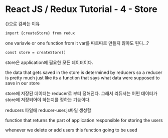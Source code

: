 # React JS / Redux Tutorial - 4 - Store


{}으로 감싸는 이유
```
import {createStore} from redux

```

one variavle or one function from it
var를 따로따로 만들지 않아도 된다...?

```
const store = createStore()
```

 store은 application에 필요한 모든 데이터이다.

 the data that gets saved in the store is determined by reducers
 so a reducer is pretty much just like its a function that says what data were supposed to save in our store

store에 저장된 데이터는 reducer로 부터 정해진다.
그래서 리듀서는 어떤 데이터가 store에 저장되어야 하는지를 정하는 기능이다.


reducers 파일에 reducer-user.js파일 생성함

function that returns the part of application
responsible for storing the users

whenever we delete or add users
this function going to be used
